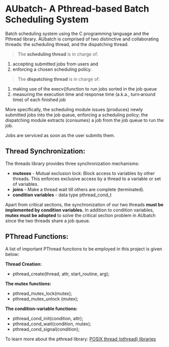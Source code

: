# AUbatch- A Pthread‐based Batch Scheduling System
Batch scheduling system using the C programming language and the Pthread library. AUbatch is comprised of two distinctive and collaborating threads: the scheduling thread, and the dispatching thread.
> The **scheduling thread** is in charge of:
1. accepting submitted jobs from users and  
2. enforcing a chosen scheduling policy.  
> The **dispatching thread** is in charge of:  
1. making use of the execv()function to run jobs sorted in the job queue
2. measuring the execution time and response time (a.k.a., turn‐around time) of each finished job

More specifically, the scheduling module issues (produces) newly submitted jobs into the job queue, enforcing a scheduling policy; the dispatching module extracts (consumes) a job from the job queue to run the job. 

<!-- NOTES -->
Jobs are serviced as soon as the user submits them. 


## Thread Synchronization:
The threads library provides three synchronization mechanisms:

- **mutexes** - Mutual exclusion lock: Block access to variables by other threads. This enforces exclusive access by a thread to a variable or set of variables.
- **joins** - Make a thread wait till others are complete (terminated).
- **condition variables** - data type pthread_cond_t

Apart from critical sections, the synchronization of our two threads **must be implemented by condition variables.** In addition to condition variables, **mutex must be adopted** to solve the critical section problem in AUbatch since the two threads share a job queue.

## PThread Functions:
A list of important PThread functions to be employed in this project is given below:

**Thread Creation:**
- pthread_create(thread, attr, start_routine, arg);

**The mutex functions:**
- pthread_mutex_lock(mutex);
- pthread_mutex_unlock (mutex);

**The condition‐variable functions:**
- pthread_cond_init(condition, attr);
- pthread_cond_wait(condition, mutex);
- pthread_cond_signal(condition);

To learn more about the pthread library: [POSIX thread (pthread) libraries](https://www.cs.cmu.edu/afs/cs/academic/class/15492-f07/www/pthreads.html)

<!-- ## Using AUbatch:
### 1. Help Information
```
$ ./aubatch 
Welcome to Caleb Powell's batch job scheduler Version 1.0
Type 'help' to find more about AUbatch commands.

>help

run <job> <time> <pri>: submit a job named <job>,
                        execution time is <time>,
                        priority is <pri>.
list: display the job status
fcfs: change the scheduling policy to FCFS.
sjf: change the scheduling policy to SJF.
priority: change the scheduling policy to priority.
test <benchmark> <policy> <num_of_jobs> <priority_levels>
     <min_CPU_time> <max_CPU_time>
quit: exit AUbatch

>
```

### 2. Submit a Job
```
$ ./aubatch 
Welcome to Caleb Powell's batch job scheduler Version 1.0
Type 'help' to find more about AUbatch commands.

>run sample_job 10

Job sample_job was submitted.
Total number of jobs in the queue: 4
Expected waiting time: 113 seconds
Scheduling Policy: FCFS.

>
```

### 3. Display the Job List
```
$ ./aubatch 
Welcome to Caleb Powell's batch job scheduler Version 1.0
Type 'help' to find more about AUbatch commands.

>list

Total number of jobs in the queue: 4
Scheduling Policy: FCFS.
Name CPU_Time Pri Arrival_time Progress
job1 59       3   07:12:13     Run
job2 127      1   07:12:35
job3 8        2   07:13:26

> 
```
### 4. Switch Scheduling Policy
```
$ ./aubatch 
Welcome to Caleb Powell's batch job scheduler Version 1.0
Type 'help' to find more about AUbatch commands.

>sjf

Scheduling policy is switched to SJF. All the 3 waiting jobs
have been rescheduled.

>fcfs

Scheduling policy is switched to FCFS. All the 2 waiting jobs
have been rescheduled.

> 
```
### 5. Quit AUbatch
```
$ ./aubatch 
Welcome to Caleb Powell's batch job scheduler Version 1.0
Type 'help' to find more about AUbatch commands.

>quit

Total number of job submitted: 5
Average turnaround time: 32.12 seconds
Average CPU time: 15.43 seconds
Average waiting time: 16.69 seconds
Throughput: 0.031 No./second

$ 
``` -->
